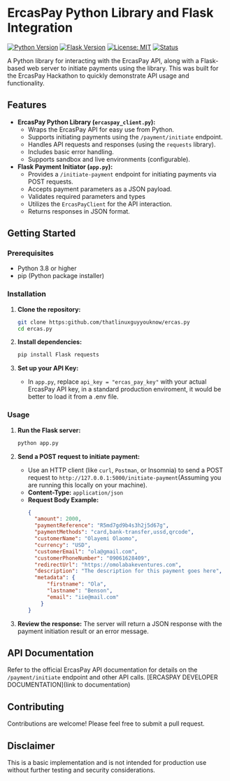 # ErcasPay Python Library and Flask Integration

[![Python Version](https://img.shields.io/badge/python-3.8+-blue.svg)](https://www.python.org/downloads/)
[![Flask Version](https://img.shields.io/badge/flask-2.0+-blue.svg)](https://flask.palletsprojects.com/en/2.3.x/)
[![License: MIT](https://img.shields.io/badge/License-MIT-yellow.svg)](https://opensource.org/licenses/MIT)
[![Status](https://img.shields.io/badge/status-development-orange.svg)](#)

A Python library for interacting with the ErcasPay API, along with a Flask-based web server to initiate payments using the library. This was built for the ErcasPay Hackathon to quickly demonstrate API usage and functionality.

## Features

*   **ErcasPay Python Library (`ercaspay_client.py`):**
    *   Wraps the ErcasPay API for easy use from Python.
    *   Supports initiating payments using the `/payment/initiate` endpoint.
    *   Handles API requests and responses (using the `requests` library).
    *   Includes basic error handling.
    *   Supports sandbox and live environments (configurable).
*   **Flask Payment Initiator (`app.py`):**
    *   Provides a `/initiate-payment` endpoint for initiating payments via POST requests.
    *   Accepts payment parameters as a JSON payload.
    *   Validates required parameters and types
    *   Utilizes the `ErcasPayClient` for the API interaction.
    *   Returns responses in JSON format.

## Getting Started

### Prerequisites

*   Python 3.8 or higher
*   pip (Python package installer)

### Installation

1.  **Clone the repository:**

    ```bash
    git clone https:github.com/thatlinuxguyyouknow/ercas.py
    cd ercas.py
    ```

2.  **Install dependencies:**

    ```bash
    pip install Flask requests
    ```

3.  **Set up your API Key:**
    *   In `app.py`, replace `api_key = "ercas_pay_key"` with your actual ErcasPay API key, in a standard production enviroment, it would be better to load it from a .env file.

### Usage

1.  **Run the Flask server:**

    ```bash
    python app.py
    ```

2.  **Send a POST request to initiate payment:**

    *   Use an HTTP client (like `curl`, `Postman`, or Insomnia) to send a POST request to `http://127.0.0.1:5000/initiate-payment`(Assuming you are running this locally on your machine).
    *   **Content-Type:** `application/json`
    *   **Request Body Example:**
        ```json
        {
          "amount": 2000,
          "paymentReference": "R5md7gd9b4s3h2j5d67g",
          "paymentMethods": "card,bank-transfer,ussd,qrcode",
          "customerName": "Olayemi Olaomo",
          "currency": "USD",
          "customerEmail": "ola@gmail.com",
          "customerPhoneNumber": "09061628409",
          "redirectUrl": "https://omolabakeventures.com",
          "description": "The description for this payment goes here",
          "metadata": {
              "firstname": "Ola",
              "lastname": "Benson",
              "email": "iie@mail.com"
            }
        }
        ```
3.  **Review the response:** The server will return a JSON response with the payment initiation result or an error message.

## API Documentation

Refer to the official ErcasPay API documentation for details on the `/payment/initiate` endpoint and other API calls.
[ERCASPAY DEVELOPER DOCUMENTATION](link to documentation)


## Contributing

Contributions are welcome! Please feel free to submit a pull request.

## Disclaimer

This is a basic implementation and is not intended for production use without further testing and security considerations.